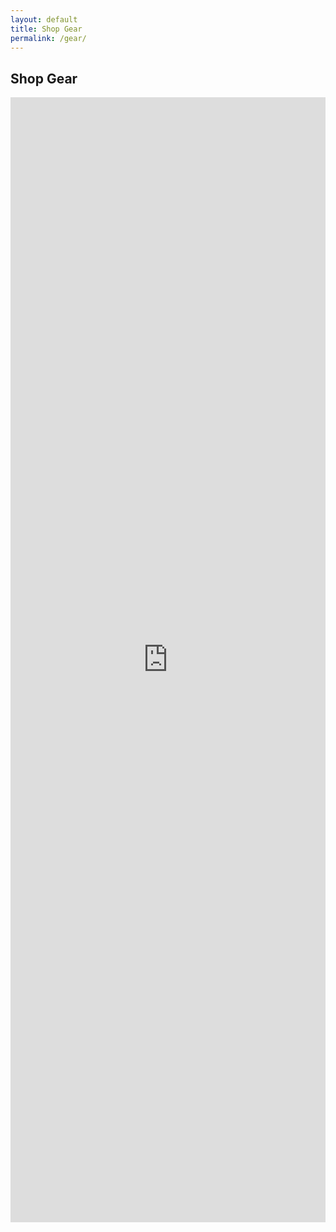 ```yaml
---
layout: default
title: Shop Gear
permalink: /gear/
---
```


## Shop Gear

<iframe src="https://docs.google.com/forms/d/e/1FAIpQLSetL4XrHQqszYjkkV6bGObNh3_NSdDxHNO1TsK129AqTw2cUA/viewform?embedded=true" width="100%" height="1800" frameborder="0" marginheight="0" marginwidth="0">Loading...</iframe>
